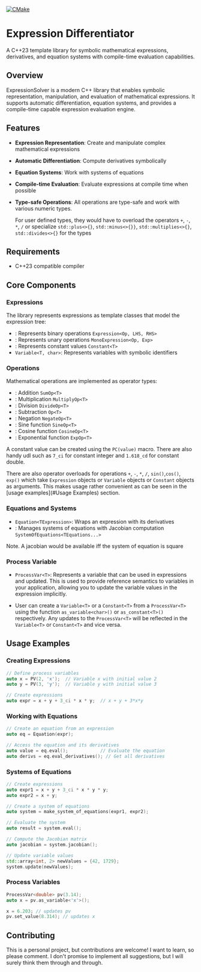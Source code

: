 [![CMake](https://github.com/reach2sayan/ExpressionSolver/actions/workflows/cmake-multi-platform.yml/badge.svg)](https://github.com/reach2sayan/ExpressionSolver/actions/workflows/cmake-multi-platform.yml) 

# Expression Differentiator

A C++23 template library for symbolic mathematical
expressions, derivatives, and equation systems
with compile-time evaluation capabilities.

## Overview

ExpressionSolver is a modern C++ library that
enables symbolic representation, manipulation, and
evaluation of mathematical expressions. It
supports automatic differentiation, equation
systems, and provides a compile-time capable
expression evaluation engine.

## Features

- **Expression Representation**: Create and
  manipulate complex mathematical expressions
- **Automatic Differentiation**: Compute
  derivatives symbolically
- **Equation Systems**: Work with systems of
  equations
- **Compile-time Evaluation**: Evaluate
  expressions at compile time when possible
- **Type-safe Operations**: All operations are
  type-safe and work with various numeric types. 

  For user defined types, they would have to 
  overload the operators `+`, `-`, `*`, `/` or 
  specialize `std::plus<>{}`, `std::minus<>{}}`,
  `std::multiplies<>{}`, `std::divides<>{}` for the types

## Requirements

- C++23 compatible compiler

## Core Components

### Expressions

The library represents expressions as template
classes that model the expression tree:

- : Represents binary operations
  `Expression<Op, LHS, RHS>`
- : Represents unary operations
  `MonoExpression<Op, Exp>`
- : Represents constant values `Constant<T>`
- `Variable<T, char>`: Represents variables with
  symbolic identifiers

### Operations

Mathematical operations are implemented as
operator types:

- : Addition `SumOp<T>`
- : Multiplication `MultiplyOp<T>`
- : Division `DivideOp<T>`
- : Subtraction `Op<T>`
- : Negation `NegateOp<T>`
- : Sine function `SineOp<T>`
- : Cosine function `CosineOp<T>`
- : Exponential function `ExpOp<T>`

A constant value can be created using the `PC(value)` macro.
There are also handy udl such as `7_ci` for constant integer
and `1.618_cd` for constant double.

There are also operator overloads for operations `+`, `-`, `*`, `/`,
`sin()`,`cos()`, `exp()` which take `Expression` objects or `Variable`
objects or `Constant` objects as arguments. This makes usage rather convenient
as can be seen in the [usage examples](#Usage Examples) section.

### Equations and Systems

- `Equation<TExpression>`: Wraps an expression
  with its derivatives
- : Manages systems of equations with Jacobian
  computation `SystemOfEquations<TEquations...>`

Note.  A jacobian would be available iff the system of equation is square

### Process Variable

- `ProcessVar<T>`: Represents a variable that can
  be used in expressions and updated. This is used 
  to provide reference semantics to variables in your 
  application, allowing you to update the variable values 
in the expression implicitly. 

 - User can create a `Variable<T>` or a `Constant<T>` from a `ProcessVar<T>` using the
function `as_variable<char>()` or `as_constant<T>()` respectively. Any
updates to the `ProcessVar<T>` will be reflected in the `Variable<T>` or `Constant<T>`
and vice versa.

## Usage Examples

### Creating Expressions

``` cpp
// Define process variables
auto x = PV(2, 'x');  // Variable x with initial value 2
auto y = PV(3, 'y');  // Variable y with initial value 3

// Create expressions
auto expr = x + y + 3_ci * x * y;  // x + y + 3*x*y
```

### Working with Equations

``` cpp
// Create an equation from an expression
auto eq = Equation(expr);

// Access the equation and its derivatives
auto value = eq.eval();            // Evaluate the equation
auto derivs = eq.eval_derivatives(); // Get all derivatives
```

### Systems of Equations

``` cpp
// Create expressions
auto expr1 = x + y + 3_ci * x * y * y;
auto expr2 = x + y;

// Create a system of equations
auto system = make_system_of_equations(expr1, expr2);

// Evaluate the system
auto result = system.eval();

// Compute the Jacobian matrix
auto jacobian = system.jacobian();

// Update variable values
std::array<int, 2> newValues = {42, 1729};
system.update(newValues);
```

### Process Variables

``` cpp
ProcessVar<double> pv(3.14);
auto x = pv.as_variable<'x'>();

x = 6.203; // updates pv
pv.set_value(8.314); // updates x
```

## Contributing

This is a personal project, but contributions are welcome! I want 
to learn, so please comment. I don't promise to implement all 
suggestions, but I will surely think them through and through.

